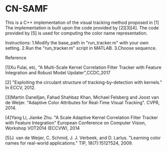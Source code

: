 # CN-SAMF
This is a C++ implementation of the visual tracking method proposed in [1]
The implementation is built upon the code provided by [2][3][4]. The code provided by [5] is used for computing the color name representation.

Instructions:
1.Modify the base_path in "run_tracker.m" with your own setting.
2.Run the "run_tracker.m" script in MATLAB.
3.Choose sequence.

Reference

[1]Xu Fulai, etc, "A Multi-Scale Kernel Correlation Filter Tracker with Feature Integration and Robust Model Updater",CCDC,2017

[2] "Exploiting the circulant structure of tracking-by-detection with kernels." In ECCV, 2012.

[3]Martin Danelljan, Fahad Shahbaz Khan, Michael Felsberg and Joost van de Weijer. "Adaptive Color Attributes for Real-Time Visual Tracking". CVPR, 2014.

[4]Yang Li, Jianke Zhu. "A Scale Adaptive Kernel Correlation Filter Tracker with Feature Integration" European Conference on Computer Vision, Workshop VOT2014 (ECCVW), 2014

[5]J. van de Weijer, C. Schmid, J. J. Verbeek, and D. Larlus. "Learning color names for real-world applications." TIP, 18(7):1512?524, 2009.
